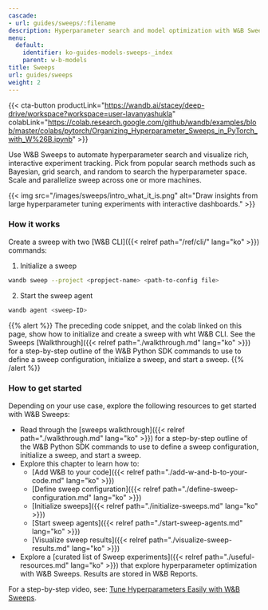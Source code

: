 ```yaml
---
cascade:
- url: guides/sweeps/:filename
description: Hyperparameter search and model optimization with W&B Sweeps
menu:
  default:
    identifier: ko-guides-models-sweeps-_index
    parent: w-b-models
title: Sweeps
url: guides/sweeps
weight: 2
---
```


{{< cta-button productLink="https://wandb.ai/stacey/deep-drive/workspace?workspace=user-lavanyashukla" colabLink="https://colab.research.google.com/github/wandb/examples/blob/master/colabs/pytorch/Organizing_Hyperparameter_Sweeps_in_PyTorch_with_W%26B.ipynb" >}}


Use W&B Sweeps to automate hyperparameter search and visualize rich, interactive experiment tracking. Pick from popular search methods such as Bayesian, grid search, and random to search the hyperparameter space. Scale and parallelize sweep across one or more machines.

{{< img src="/images/sweeps/intro_what_it_is.png" alt="Draw insights from large hyperparameter tuning experiments with interactive dashboards." >}}

### How it works
Create a sweep with two [W&B CLI]({{< relref path="/ref/cli/" lang="ko" >}}) commands:


1. Initialize a sweep

```bash
wandb sweep --project <propject-name> <path-to-config file>
```

2. Start the sweep agent

```bash
wandb agent <sweep-ID>
```

{{% alert %}}
The preceding code snippet, and the colab linked on this page, show how to initialize and create a sweep with wht W&B CLI. See the Sweeps [Walkthrough]({{< relref path="./walkthrough.md" lang="ko" >}}) for a step-by-step outline of the W&B Python SDK commands to use to define a sweep configuration, initialize a sweep, and start a sweep.
{{% /alert %}}



### How to get started

Depending on your use case, explore the following resources to get started with W&B Sweeps:

* Read through the [sweeps walkthrough]({{< relref path="./walkthrough.md" lang="ko" >}}) for a step-by-step outline of the W&B Python SDK commands to use to define a sweep configuration, initialize a sweep, and start a sweep.
* Explore this chapter to learn how to:
  * [Add W&B to your code]({{< relref path="./add-w-and-b-to-your-code.md" lang="ko" >}})
  * [Define sweep configuration]({{< relref path="./define-sweep-configuration.md" lang="ko" >}})
  * [Initialize sweeps]({{< relref path="./initialize-sweeps.md" lang="ko" >}})
  * [Start sweep agents]({{< relref path="./start-sweep-agents.md" lang="ko" >}})
  * [Visualize sweep results]({{< relref path="./visualize-sweep-results.md" lang="ko" >}})
* Explore a [curated list of Sweep experiments]({{< relref path="./useful-resources.md" lang="ko" >}}) that explore hyperparameter optimization with W&B Sweeps. Results are stored in W&B Reports.

For a step-by-step video, see: [Tune Hyperparameters Easily with W&B Sweeps](https://www.youtube.com/watch?v=9zrmUIlScdY\&ab_channel=Weights%26Biases).

<!-- {% embed url="http://wandb.me/sweeps-video" %} -->